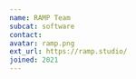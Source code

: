 ```yaml
---
name: RAMP Team
subcat: software
contact: 
avatar: ramp.png
ext_url: https://ramp.studio/
joined: 2021
---
```


